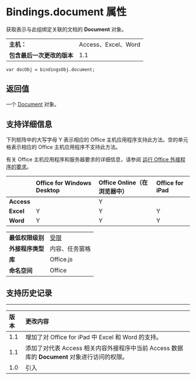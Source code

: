 
# <a name="bindings.document-property"></a>Bindings.document 属性
获取表示与此组绑定关联的文档的 **Document** 对象。

|||
|:-----|:-----|
|**主机：**|Access、Excel、Word|
|**包含最后一次更改的版本**|1.1|

```
var docObj = bindingsObj.document;
```


## <a name="return-value"></a>返回值

一个 [Document](../../reference/shared/bindings.document.md) 对象。


## <a name="support-details"></a>支持详细信息


下列矩阵中的大写字母 Y 表示相应的 Office 主机应用程序支持此方法。空的单元格表示相应的 Office 主机应用程序不支持此方法。

有关 Office 主机应用程序和服务器要求的详细信息，请参阅 [运行 Office 外接程序的要求](../../docs/overview/requirements-for-running-office-add-ins.md)。


||**Office for Windows Desktop**|**Office Online（在浏览器中）**|**Office for iPad**|
|:-----|:-----|:-----|:-----|
|**Access**||Y||
|**Excel**|Y|Y|Y|
|**Word**|Y|Y|Y|

|||
|:-----|:-----|
|**最低权限级别**|[受限](../../docs/develop/requesting-permissions-for-api-use-in-content-and-task-pane-add-ins.md)|
|**外接程序类型**|内容、任务窗格|
|**库**|Office.js|
|**命名空间**|Office|

## <a name="support-history"></a>支持历史记录



****


|**版本**|**更改内容**|
|:-----|:-----|
|1.1|增加了对 Office for iPad 中 Excel 和 Word 的支持。|
|1.1|添加了对代表 Access 相关内容外接程序中当前 Access 数据库的 **Document** 对象进行访问的权限。|
|1.0|引入|
